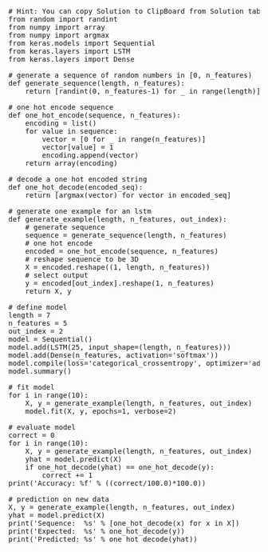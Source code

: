 <pre class="file" data-target="clipboard">
# Hint: You can copy Solution to ClipBoard from Solution tab in Step 4
from random import randint
from numpy import array
from numpy import argmax
from keras.models import Sequential
from keras.layers import LSTM
from keras.layers import Dense

# generate a sequence of random numbers in [0, n_features)
def generate_sequence(length, n_features):
	return [randint(0, n_features-1) for _ in range(length)]

# one hot encode sequence
def one_hot_encode(sequence, n_features):
	encoding = list()
	for value in sequence:
		vector = [0 for _ in range(n_features)]
		vector[value] = 1
		encoding.append(vector)
	return array(encoding)

# decode a one hot encoded string
def one_hot_decode(encoded_seq):
	return [argmax(vector) for vector in encoded_seq]

# generate one example for an lstm
def generate_example(length, n_features, out_index):
	# generate sequence
	sequence = generate_sequence(length, n_features)
	# one hot encode
	encoded = one_hot_encode(sequence, n_features)
	# reshape sequence to be 3D
	X = encoded.reshape((1, length, n_features))
	# select output
	y = encoded[out_index].reshape(1, n_features)
	return X, y

# define model
length = 7
n_features = 5
out_index = 2
model = Sequential()
model.add(LSTM(25, input_shape=(length, n_features)))
model.add(Dense(n_features, activation='softmax'))
model.compile(loss='categorical_crossentropy', optimizer='adam', metrics=['acc'])
model.summary()

# fit model
for i in range(10):
	X, y = generate_example(length, n_features, out_index)
	model.fit(X, y, epochs=1, verbose=2)

# evaluate model
correct = 0
for i in range(10):
	X, y = generate_example(length, n_features, out_index)
	yhat = model.predict(X)
	if one_hot_decode(yhat) == one_hot_decode(y):
		correct += 1
print('Accuracy: %f' % ((correct/100.0)*100.0))

# prediction on new data
X, y = generate_example(length, n_features, out_index)
yhat = model.predict(X)
print('Sequence:  %s' % [one_hot_decode(x) for x in X])
print('Expected:  %s' % one_hot_decode(y))
print('Predicted: %s' % one_hot_decode(yhat))
</pre>

